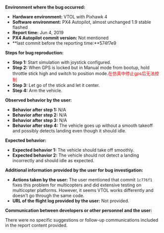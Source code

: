 **Environment where the bug occurred:**

- **Hardware environment:** VTOL with Pixhawk 4
- **Software environment:** PX4 Autopilot, almost unchanged 1.9 stable flashed
- **Report time:** Jun 4, 2019
- **PX4 Autopilot commit version:** Not mentioned
- **last commit before the reporting time:**574f7e9

**Steps for bug reproduction:**

- **Step 1:** Start simulation with joystick configured.
- **Step 2:** When GPS is locked but in Manual mode from bootup, hold throttle stick high and switch to position mode.<font color='red'>在仿真中停止gps后无法控制</font>
- **Step 3:** Let go of the stick and let it center.
- **Step 4:** Arm the vehicle.

**Observed behavior by the user:**

- **Behavior after step 1:** N/A
- **Behavior after step 2:** N/A
- **Behavior after step 3:** N/A
- **Behavior after step 4:** The vehicle goes up without a smooth takeoff and possibly detects landing even though it should idle.

**Expected behavior:**

- **Expected behavior 1:** The vehicle should take off smoothly.
- **Expected behavior 2:** The vehicle should not detect a landing incorrectly and should idle as expected.

**Additional information provided by the user for bug investigation:**

- **Actions taken by the user:** The user mentioned that commit `1c776f1` fixes this problem for multicopters and did extensive testing on multicopter platforms. However, it seems VTOL works differently and doesn't go through the same code.
- **URL of the flight log provided by the user:** Not provided.

**Communication between developers or other personnel and the user:**

There were no specific suggestions or follow-up communications included in the report content provided.
